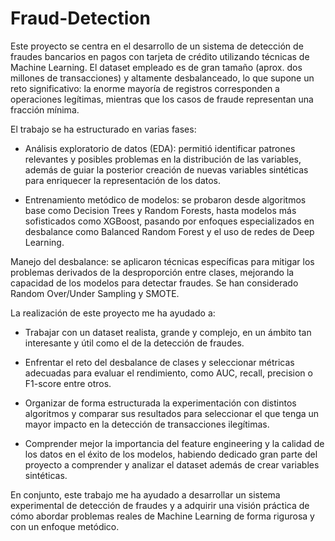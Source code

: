 # Fraud-Detection

Este proyecto se centra en el desarrollo de un sistema de detección de fraudes bancarios en pagos con tarjeta de crédito utilizando técnicas de Machine Learning. El dataset empleado es de gran tamaño (aprox. dos millones de transacciones) y altamente desbalanceado, lo que supone un reto significativo: la enorme mayoría de registros corresponden a operaciones legítimas, mientras que los casos de fraude representan una fracción mínima.

El trabajo se ha estructurado en varias fases:

- Análisis exploratorio de datos (EDA): permitió identificar patrones relevantes y posibles problemas en la distribución de las variables, además de guiar la posterior creación de nuevas variables sintéticas para enriquecer la representación de los datos.

- Entrenamiento metódico de modelos: se probaron desde algoritmos base como Decision Trees y Random Forests, hasta modelos más sofisticados como XGBoost, pasando por enfoques especializados en desbalance como Balanced Random Forest y el uso de redes de Deep Learning.

Manejo del desbalance: se aplicaron técnicas específicas para mitigar los problemas derivados de la desproporción entre clases, mejorando la capacidad de los modelos para detectar fraudes. Se han considerado Random Over/Under Sampling y SMOTE.

La realización de este proyecto me ha ayudado a:

- Trabajar con un dataset realista, grande y complejo, en un ámbito tan interesante y útil como el de la detección de fraudes.

- Enfrentar el reto del desbalance de clases y seleccionar métricas adecuadas para evaluar el rendimiento, como AUC, recall, precision o F1-score entre otros.

- Organizar de forma estructurada la experimentación con distintos algoritmos y comparar sus resultados para seleccionar el que tenga un mayor impacto en la detección de transacciones ilegítimas.

- Comprender mejor la importancia del feature engineering y la calidad de los datos en el éxito de los modelos, habiendo dedicado gran parte del proyecto a comprender y analizar el dataset además de crear variables sintéticas.

En conjunto, este trabajo me ha ayudado a desarrollar un sistema experimental de detección de fraudes y a adquirir una visión práctica de cómo abordar problemas reales de Machine Learning de forma rigurosa y con un enfoque metódico.
